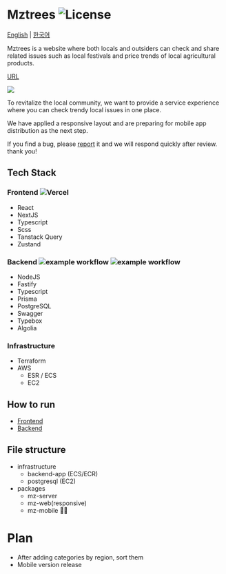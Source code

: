 # Mztrees ![License](https://img.shields.io/badge/license-MIT-blue)

[English](/README.md) | [한국어](/README-ko.md)

Mztrees is a website where both locals and outsiders can check and share related issues such as local festivals and price trends of local agricultural products.

[URL](https://www.mztrees.com)

![](https://img.mztrees.com/og-image.png)

To revitalize the local community, we want to provide a service experience where you can check trendy local issues in one place.

We have applied a responsive layout and are preparing for mobile app distribution as the next step.

If you find a bug, please [report](https://github.com/shseok/mztrees/issues) it and we will respond quickly after review. thank you!

## Tech Stack

### Frontend ![Vercel](https://therealsujitk-vercel-badge.vercel.app/?app=mz-tau)

- React
- NextJS
- Typescript
- Scss
- Tanstack Query
- Zustand

### Backend ![example workflow](https://github.com/shseok/mztrees/actions/workflows/deploy.yml/badge.svg) ![example workflow](https://github.com/shseok/mztrees/actions/workflows/deploy-worker.yml/badge.svg)

- NodeJS
- Fastify
- Typescript
- Prisma
- PostgreSQL
- Swagger
- Typebox
- Algolia

### Infrastructure

- Terraform
- AWS
  - ESR / ECS
  - EC2

## How to run

- [Frontend](packages/mz-client/README.md)
- [Backend](packages/mz-server/README.md)

## File structure

- infrastructure
  - backend-app (ECS/ECR)
  - postgresql (EC2)
- packages
  - mz-server
  - mz-web(responsive)
  - mz-mobile 🏃‍♀️

# Plan

- After adding categories by region, sort them
- Mobile version release

